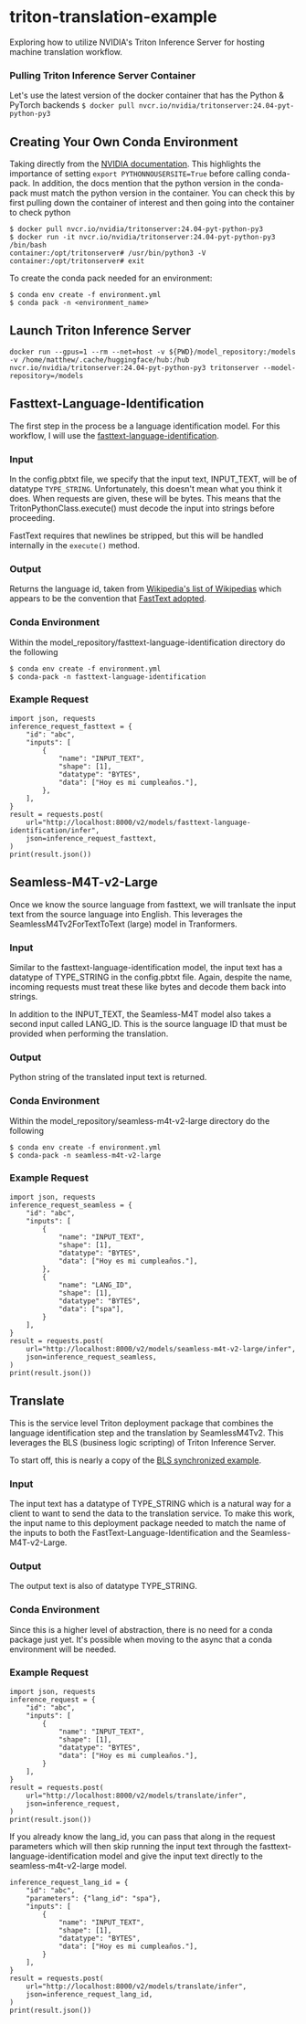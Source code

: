# triton-translation-example
Exploring how to utilize NVIDIA's Triton Inference Server for hosting machine translation workflow.

### Pulling Triton Inference Server Container
Let's use the latest version of the docker container that has the Python & PyTorch backends
`$ docker pull nvcr.io/nvidia/tritonserver:24.04-pyt-python-py3`

## Creating Your Own Conda Environment
Taking directly from the [NVIDIA documentation](https://docs.nvidia.com/deeplearning/triton-inference-server/user-guide/docs/python_backend/README.html?highlight=conda#creating-custom-execution-environments).
This highlights the importance of setting `export PYTHONNOUSERSITE=True` before calling
conda-pack. In addition, the docs mention that the python version in the conda-pack
must match the python version in the container.  You can check this by first pulling
down the container of interest and then going into the container to check python
```
$ docker pull nvcr.io/nvidia/tritonserver:24.04-pyt-python-py3
$ docker run -it nvcr.io/nvidia/tritonserver:24.04-pyt-python-py3 /bin/bash
container:/opt/tritonserver# /usr/bin/python3 -V
container:/opt/tritonserver# exit
```

To create the conda pack needed for an environment:
```
$ conda env create -f environment.yml
$ conda pack -n <environment_name>
```

## Launch Triton Inference Server
```
docker run --gpus=1 --rm --net=host -v ${PWD}/model_repository:/models -v /home/matthew/.cache/huggingface/hub:/hub nvcr.io/nvidia/tritonserver:24.04-pyt-python-py3 tritonserver --model-repository=/models
```

## Fasttext-Language-Identification
The first step in the process be a language identification model. For this workflow,
I will use the [fasttext-language-identification](https://huggingface.co/facebook/fasttext-language-identification). 

### Input
In the config.pbtxt file, we specify that the input text, INPUT_TEXT, will be of
datatype `TYPE_STRING`. Unfortunately, this doesn't mean what you think it does. When
requests are given, these will be bytes. This means that the
TritonPythonClass.execute() must decode the input into strings before proceeding.

FastText requires that newlines be stripped, but this will be handled internally in the
`execute()` method.

### Output
Returns the language id, taken from [Wikipedia's list of Wikipedias](https://en.wikipedia.org/wiki/List_of_Wikipedias) which appears to be the convention that [FastText adopted](https://github.com/facebookresearch/fastText/issues/1305#issuecomment-1586349534).

### Conda Environment
Within the model_repository/fasttext-language-identification directory do the following
```
$ conda env create -f environment.yml
$ conda-pack -n fasttext-language-identification
```

### Example Request
```
import json, requests
inference_request_fasttext = {
    "id": "abc",
    "inputs": [
        {
            "name": "INPUT_TEXT",
            "shape": [1],
            "datatype": "BYTES",
            "data": ["Hoy es mi cumpleaños."],
        },
    ],
}
result = requests.post(
    url="http://localhost:8000/v2/models/fasttext-language-identification/infer",
    json=inference_request_fasttext,
)
print(result.json())
```

## Seamless-M4T-v2-Large
Once we know the source language from fasttext, we will tranlsate the input text from
the source language into English. This leverages the SeamlessM4Tv2ForTextToText (large)
model in Tranformers.

### Input
Similar to the fasttext-language-identification model, the input text has a datatype of
TYPE_STRING in the config.pbtxt file.  Again, despite the name, incoming requests must
treat these like bytes and decode them back into strings.

In addition to the INPUT_TEXT, the Seamless-M4T model also takes a second input called
LANG_ID. This is the source language ID that must be provided when performing the
translation.

### Output
Python string of the translated input text is returned.

### Conda Environment
Within the model_repository/seamless-m4t-v2-large directory do the following
```
$ conda env create -f environment.yml
$ conda-pack -n seamless-m4t-v2-large
```
### Example Request
```
import json, requests
inference_request_seamless = {
    "id": "abc",
    "inputs": [
        {
            "name": "INPUT_TEXT",
            "shape": [1],
            "datatype": "BYTES",
            "data": ["Hoy es mi cumpleaños."],
        },
        {
            "name": "LANG_ID",
            "shape": [1],
            "datatype": "BYTES",
            "data": ["spa"],
        }
    ],
}
result = requests.post(
    url="http://localhost:8000/v2/models/seamless-m4t-v2-large/infer",
    json=inference_request_seamless,
)
print(result.json())
```

## Translate
This is the service level Triton deployment package that combines the language
identification step and the translation by SeamlessM4Tv2. This leverages the
BLS (business logic scripting) of Triton Inference Server.

To start off, this is nearly a copy of the [BLS synchronized example](https://github.com/triton-inference-server/python_backend/blob/main/examples/bls/sync_model.py).

### Input
The input text has a datatype of TYPE_STRING which is a natural way for a client
to want to send the data to the translation service. To make this work, the input
name to this deployment package needed to match the name of the inputs to both
the FastText-Language-Identification and the Seamless-M4T-v2-Large.

### Output
The output text is also of datatype TYPE_STRING.

### Conda Environment
Since this is a higher level of abstraction, there is no need for a conda package just
yet. It's possible when moving to the async that a conda environment will be needed.

### Example Request
```
import json, requests
inference_request = {
    "id": "abc",
    "inputs": [
        {
            "name": "INPUT_TEXT",
            "shape": [1],
            "datatype": "BYTES",
            "data": ["Hoy es mi cumpleaños."],
        }
    ],
}
result = requests.post(
    url="http://localhost:8000/v2/models/translate/infer",
    json=inference_request,
)
print(result.json())
```
If you already know the lang_id, you can pass that along in the request parameters
which will then skip running the input text through the
fasttext-language-identification model and give the input text directly to the
seamless-m4t-v2-large model.
```
inference_request_lang_id = {
    "id": "abc",
    "parameters": {"lang_id": "spa"},
    "inputs": [
        {
            "name": "INPUT_TEXT",
            "shape": [1],
            "datatype": "BYTES",
            "data": ["Hoy es mi cumpleaños."],
        }
    ],
}
result = requests.post(
    url="http://localhost:8000/v2/models/translate/infer",
    json=inference_request_lang_id,
)
print(result.json())
```
